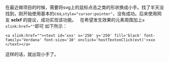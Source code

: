 ﻿在最近做项目的时候，需要将svg上的鼠标点击之类的形状换成小手。找了半天没找到，刚开始使用基本的css,`style="cursor:pointer"`，没有成功。后来使用网友 **sclxf** 的提议，成功实现该功能。
 
在希望发生效果的元素周围加上`a xlink:href=""`即可
如下所示：
```
<a xlink:href=""><text id='xxx' x='250' y='250' fill='black' font-family='Verdana' font-size='10' onclick='hostTextonClick(evt)'>xxx </text></a>
```
这样的话，就出现小手了。